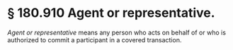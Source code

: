 # § 180.910   Agent or representative.

*Agent or representative* means any person who acts on behalf of or who is authorized to commit a participant in a covered transaction.






